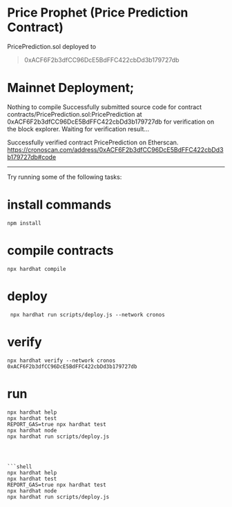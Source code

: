 # Price Prophet (Price Prediction Contract)

PricePrediction.sol deployed to
> 0xACF6F2b3dfCC96DcE5BdFFC422cbDd3b179727db


# Mainnet Deployment;

Nothing to compile
Successfully submitted source code for contract
contracts/PricePrediction.sol:PricePrediction at 0xACF6F2b3dfCC96DcE5BdFFC422cbDd3b179727db
for verification on the block explorer. Waiting for verification result...

Successfully verified contract PricePrediction on Etherscan.
https://cronoscan.com/address/0xACF6F2b3dfCC96DcE5BdFFC422cbDd3b179727db#code


---

Try running some of the following tasks:


# install commands
```
npm install
```

# compile contracts

```
npx hardhat compile
```

# deploy
```
 npx hardhat run scripts/deploy.js --network cronos

```
# verify
```
npx hardhat verify --network cronos 0xACF6F2b3dfCC96DcE5BdFFC422cbDd3b179727db

```
# run 
```shell
npx hardhat help
npx hardhat test
REPORT_GAS=true npx hardhat test
npx hardhat node
npx hardhat run scripts/deploy.js




```shell
npx hardhat help
npx hardhat test
REPORT_GAS=true npx hardhat test
npx hardhat node
npx hardhat run scripts/deploy.js
```
